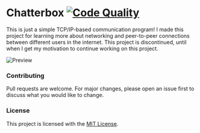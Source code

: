 # Chatterbox [![Code Quality](https://app.codacy.com/project/badge/Grade/5caedf5be3f3446196d7e1cb494b8217)](https://www.codacy.com/manual/dentolos19/SmRecipeModifier?utm_source=github.com&amp;utm_medium=referral&amp;utm_content=dentolos19/SmRecipeModifier&amp;utm_campaign=Badge_Grade)

This is just a simple TCP/IP-based communication program! I made this project for learning more about networking and peer-to-peer connections between different users in the internet. This project is discontinued, until when I get my motivation to continue working on this project.

![Preview](https://dentolos19.github.io/previews/chatterbox.png)

### Contributing

Pull requests are welcome. For major changes, please open an issue first to discuss what you would like to change.

### License

This project is licensed with the [MIT License](https://choosealicense.com/licenses/mit).
